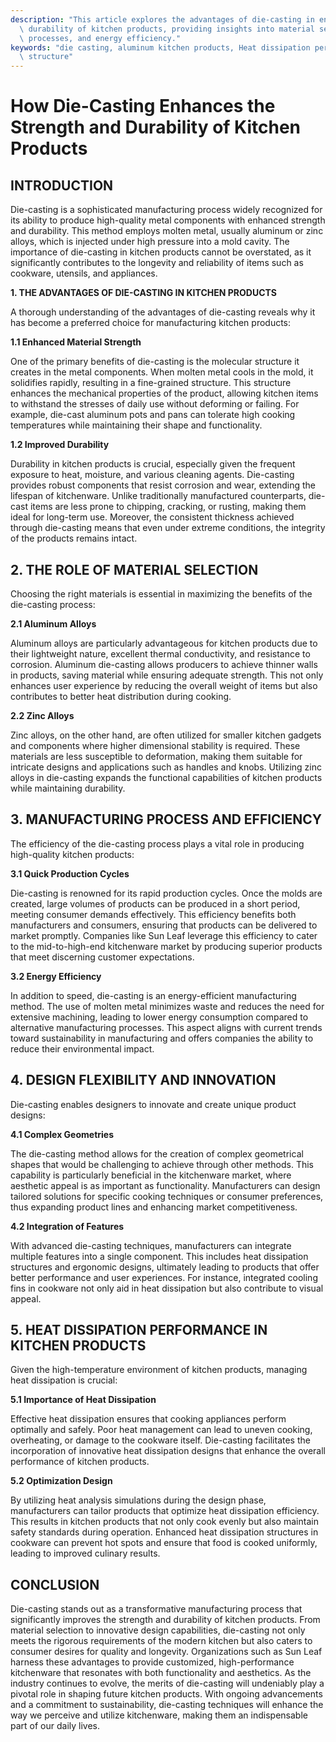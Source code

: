 ```yaml
---
description: "This article explores the advantages of die-casting in enhancing the strength and\
  \ durability of kitchen products, providing insights into material selection, manufacturing\
  \ processes, and energy efficiency."
keywords: "die casting, aluminum kitchen products, Heat dissipation performance, Heat dissipation\
  \ structure"
---
```

# How Die-Casting Enhances the Strength and Durability of Kitchen Products

## INTRODUCTION

Die-casting is a sophisticated manufacturing process widely recognized for its ability to produce high-quality metal components with enhanced strength and durability. This method employs molten metal, usually aluminum or zinc alloys, which is injected under high pressure into a mold cavity. The importance of die-casting in kitchen products cannot be overstated, as it significantly contributes to the longevity and reliability of items such as cookware, utensils, and appliances.

**1. THE ADVANTAGES OF DIE-CASTING IN KITCHEN PRODUCTS**

A thorough understanding of the advantages of die-casting reveals why it has become a preferred choice for manufacturing kitchen products:

**1.1 Enhanced Material Strength**

One of the primary benefits of die-casting is the molecular structure it creates in the metal components. When molten metal cools in the mold, it solidifies rapidly, resulting in a fine-grained structure. This structure enhances the mechanical properties of the product, allowing kitchen items to withstand the stresses of daily use without deforming or failing. For example, die-cast aluminum pots and pans can tolerate high cooking temperatures while maintaining their shape and functionality.

**1.2 Improved Durability**

Durability in kitchen products is crucial, especially given the frequent exposure to heat, moisture, and various cleaning agents. Die-casting provides robust components that resist corrosion and wear, extending the lifespan of kitchenware. Unlike traditionally manufactured counterparts, die-cast items are less prone to chipping, cracking, or rusting, making them ideal for long-term use. Moreover, the consistent thickness achieved through die-casting means that even under extreme conditions, the integrity of the products remains intact.

## 2. THE ROLE OF MATERIAL SELECTION

Choosing the right materials is essential in maximizing the benefits of the die-casting process:

**2.1 Aluminum Alloys**

Aluminum alloys are particularly advantageous for kitchen products due to their lightweight nature, excellent thermal conductivity, and resistance to corrosion. Aluminum die-casting allows producers to achieve thinner walls in products, saving material while ensuring adequate strength. This not only enhances user experience by reducing the overall weight of items but also contributes to better heat distribution during cooking.

**2.2 Zinc Alloys**

Zinc alloys, on the other hand, are often utilized for smaller kitchen gadgets and components where higher dimensional stability is required. These materials are less susceptible to deformation, making them suitable for intricate designs and applications such as handles and knobs. Utilizing zinc alloys in die-casting expands the functional capabilities of kitchen products while maintaining durability.

## 3. MANUFACTURING PROCESS AND EFFICIENCY

The efficiency of the die-casting process plays a vital role in producing high-quality kitchen products:

**3.1 Quick Production Cycles**

Die-casting is renowned for its rapid production cycles. Once the molds are created, large volumes of products can be produced in a short period, meeting consumer demands effectively. This efficiency benefits both manufacturers and consumers, ensuring that products can be delivered to market promptly. Companies like Sun Leaf leverage this efficiency to cater to the mid-to-high-end kitchenware market by producing superior products that meet discerning customer expectations.

**3.2 Energy Efficiency**

In addition to speed, die-casting is an energy-efficient manufacturing method. The use of molten metal minimizes waste and reduces the need for extensive machining, leading to lower energy consumption compared to alternative manufacturing processes. This aspect aligns with current trends toward sustainability in manufacturing and offers companies the ability to reduce their environmental impact.

## 4. DESIGN FLEXIBILITY AND INNOVATION

Die-casting enables designers to innovate and create unique product designs:

**4.1 Complex Geometries**

The die-casting method allows for the creation of complex geometrical shapes that would be challenging to achieve through other methods. This capability is particularly beneficial in the kitchenware market, where aesthetic appeal is as important as functionality. Manufacturers can design tailored solutions for specific cooking techniques or consumer preferences, thus expanding product lines and enhancing market competitiveness.

**4.2 Integration of Features**

With advanced die-casting techniques, manufacturers can integrate multiple features into a single component. This includes heat dissipation structures and ergonomic designs, ultimately leading to products that offer better performance and user experiences. For instance, integrated cooling fins in cookware not only aid in heat dissipation but also contribute to visual appeal.

## 5. HEAT DISSIPATION PERFORMANCE IN KITCHEN PRODUCTS

Given the high-temperature environment of kitchen products, managing heat dissipation is crucial:

**5.1 Importance of Heat Dissipation**

Effective heat dissipation ensures that cooking appliances perform optimally and safely. Poor heat management can lead to uneven cooking, overheating, or damage to the cookware itself. Die-casting facilitates the incorporation of innovative heat dissipation designs that enhance the overall performance of kitchen products. 

**5.2 Optimization Design**

By utilizing heat analysis simulations during the design phase, manufacturers can tailor products that optimize heat dissipation efficiency. This results in kitchen products that not only cook evenly but also maintain safety standards during operation. Enhanced heat dissipation structures in cookware can prevent hot spots and ensure that food is cooked uniformly, leading to improved culinary results.

## CONCLUSION

Die-casting stands out as a transformative manufacturing process that significantly improves the strength and durability of kitchen products. From material selection to innovative design capabilities, die-casting not only meets the rigorous requirements of the modern kitchen but also caters to consumer desires for quality and longevity. Organizations such as Sun Leaf harness these advantages to provide customized, high-performance kitchenware that resonates with both functionality and aesthetics. As the industry continues to evolve, the merits of die-casting will undeniably play a pivotal role in shaping future kitchen products. With ongoing advancements and a commitment to sustainability, die-casting techniques will enhance the way we perceive and utilize kitchenware, making them an indispensable part of our daily lives.
